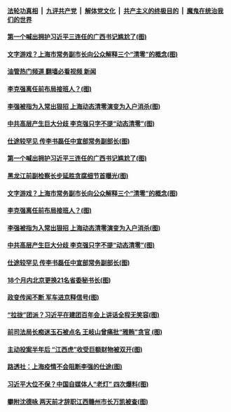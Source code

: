 ####  [法轮功真相](../../../../basic/blob/master/README.md?t=05140431) &nbsp;|&nbsp; [九评共产党](../../../../9ping.md/blob/master/README.md?t=05140431) &nbsp;|&nbsp; [解体党文化](../../../../jtdwh.md/blob/master/README.md?t=05140431)  &nbsp;|&nbsp; [共产主义的终极目的](../../../../gczydzjmd.md/blob/master/README.md?t=05140431) &nbsp;|&nbsp; [魔鬼在统治我们的世界](../../../../mgztzwmdsj.md/blob/master/README.md?t=05140431) 

#### [第一个喊出拥护习近平三连任的广西书记尴尬了(图)](../pages/p2/1006293.md?t=05140431) 

#### [文字游戏？上海市常务副市长向公众解释三个“清零”的概念(图)](../pages/p2/1006277.md?t=05140431) 

#### [油管热门频道 翻墙必看视频 新闻](http://45.76.130.85:81/youtube.html?05140431)

#### [李克强离任前布局接班人？(图)](../pages/p2/1006270.md?t=05140431) 

#### [李强被指为入常出狠招 上海动态清零演变为入户消杀(图)](../pages/p2/1006216.md?t=05140431) 

#### [中共高层产生巨大分歧 李克强只字不提“动态清零”(图)](../pages/p2/1006210.md?t=05140431) 

#### [仕途较罕见 传李书磊任中宣部常务副部长(图)](../pages/p2/1006187.md?t=05140431) 

#### [第一个喊出拥护习近平三连任的广西书记尴尬了(图)](../pages/p2/1006293.md?t=05140431) 



#### [黑龙江前副检察长步延胜贪腐细节首曝光(图)](../pages/p2/1006279.md?t=05140431) 

#### [文字游戏？上海市常务副市长向公众解释三个“清零”的概念(图)](../pages/p2/1006277.md?t=05140431) 

#### [李克强离任前布局接班人？(图)](../pages/p2/1006270.md?t=05140431) 


#### [李强被指为入常出狠招 上海动态清零演变为入户消杀(图)](../pages/p2/1006216.md?t=05140431) 

#### [中共高层产生巨大分歧 李克强只字不提“动态清零”(图)](../pages/p2/1006210.md?t=05140431) 


#### [仕途较罕见 传李书磊任中宣部常务副部长(图)](../pages/p2/1006187.md?t=05140431) 

#### [18个月内北京更换21名省委秘书长(图)](../pages/p2/1006188.md?t=05140431) 

#### [政变传闻不断 军车进京释信号(图)](../pages/p2/1006040.md?t=05140431) 

#### [“拉拢”团派？习近平在建团百年会上讲话全程无笑容(图)](../pages/p2/1006096.md?t=05140431) 


#### [前司法局长痴迷玉石被点名 王岐山曾痛批“雅贿”贪官 (图)](../pages/p2/1006114.md?t=05140431) 

#### [主动投案半年后 “江西虎”收受巨额财物被双开(图)](../pages/p2/1006098.md?t=05140431) 

#### [路透社：上海疫情不会阻断李强的仕途(图)](../pages/p2/1006010.md?t=05140431) 

#### [习近平大位不保？中国自媒体人“老灯” 四次爆料(图)](../pages/p2/1006083.md?t=05140431) 

#### [攀附沈德咏 两天前才辞职江西赣州市长万凯被查(图)](../pages/p2/1005982.md?t=05140431) 

<img src='http://gfw-breaker.win/goodnews/indexes/p2.md' width='0px' height='0px'/>
